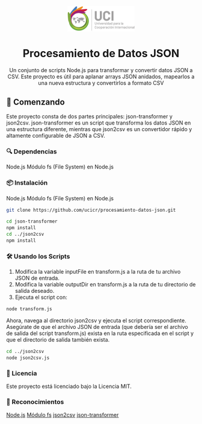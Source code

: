 <p align="center">
  <img width="180" src="./uci-logo.png" alt="Universidad para la Cooperación Internacional">
  <h1 align="center">Procesamiento de Datos JSON</h1>
  <p align="center">Un conjunto de scripts Node.js para transformar y convertir datos JSON a CSV. Este proyecto es útil para aplanar arrays JSON anidados, mapearlos a una nueva estructura y convertirlos a formato CSV</p>
</p>

## 🚀 Comenzando

Este proyecto consta de dos partes principales: json-transformer y json2csv. json-transformer es un script que transforma los datos JSON en una estructura diferente, mientras que json2csv es un convertidor rápido y altamente configurable de JSON a CSV.

### 🔍 Dependencias

Node.js
Módulo fs (File System) en Node.js

### 📦 Instalación

Node.js
Módulo fs (File System) en Node.js

```bash
git clone https://github.com/ucicr/procesamiento-datos-json.git
```

```bash
cd json-transformer
npm install
cd ../json2csv
npm install
```

### 🛠️ Usando los Scripts

1. Modifica la variable inputFile en transform.js a la ruta de tu archivo JSON de entrada.
2. Modifica la variable outputDir en transform.js a la ruta de tu directorio de salida deseado.
3. Ejecuta el script con:

```bash
node transform.js
```

Ahora, navega al directorio json2csv y ejecuta el script correspondiente. Asegúrate de que el archivo JSON de entrada (que debería ser el archivo de salida del script transform.js) exista en la ruta especificada en el script y que el directorio de salida también exista.

```bash
cd ../json2csv
node json2csv.js
```

### 📄 Licencia

Este proyecto está licenciado bajo la Licencia MIT.

### 🙏 Reconocimientos

[Node.js](https://nodejs.org/en)
[Módulo fs](https://nodejs.org/api/fs.html)
[json2csv](https://github.com/juanjoDiaz/json2csv)
[json-transformer](https://github.com/fonckchain/json-transformer)
